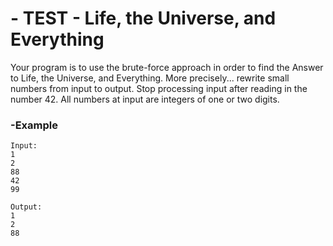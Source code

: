 # - TEST - Life, the Universe, and Everything
Your program is to use the brute-force approach in order to find the Answer to Life, the Universe, and Everything. More precisely... rewrite small numbers from input to output. Stop processing input after reading in the number 42. All numbers at input are integers of one or two digits.

### -Example

<pre><code>Input:
1
2
88
42
99
</code></pre>


<pre><code>Output:
1
2
88
</code></pre>

